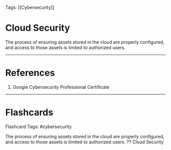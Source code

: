 Tags: [[Cybersecurity]]
# Cloud Security

The process of ensuring assets stored in the cloud are properly configured, and access to those assets is limited to authorized users.

---
# References

1. Google Cybersecurity Professional Certificate

---
# Flashcards

Flashcard Tags: #cybersecurity 

The process of ensuring assets stored in the cloud are properly configured, and access to those assets is limited to authorized users.
??
Cloud Security
<!--SR:!2024-05-13,14,290!2024-05-17,11,230-->